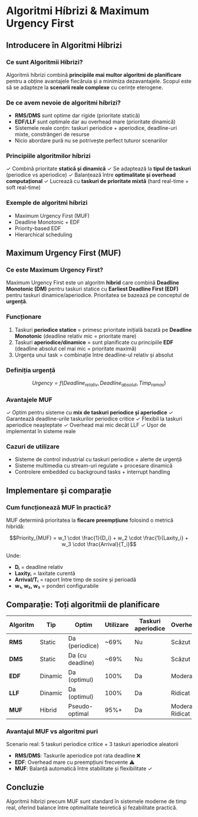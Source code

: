 # Algoritmi Híbrizi & Maximum Urgency First

## Introducere în Algoritmi Híbrizi

### Ce sunt Algoritmii Híbrizi?

Algoritmii híbrizi combină **principiile mai multor algoritmi de planificare** pentru a obține avantajele fiecăruia și a minimiza dezavantajele. Scopul este să se adapteze la **scenarii reale complexe** cu cerințe eterogene.

### De ce avem nevoie de algoritmi híbrizi?

- **RMS/DMS** sunt optime dar rigide (prioritate statică)
- **EDF/LLF** sunt optimale dar au overhead mare (prioritate dinamică)
- Sistemele reale conțin: taskuri periodice + aperiodice, deadline-uri mixte, constrângeri de resurse
- Nicio abordare pură nu se potrivește perfect tuturor scenariilor

### Principiile algoritmilor híbrizi

✓ Combină prioritate **statică și dinamică**
✓ Se adaptează la **tipul de taskuri** (periodice vs aperiodice)
✓ Balanțează între **optimalitate și overhead computațional**
✓ Lucrează cu **taskuri de prioritate mixtă** (hard real-time + soft real-time)

### Exemple de algoritmi híbrizi

- Maximum Urgency First (MUF)
- Deadline Monotonic + EDF
- Priority-based EDF
- Hierarchical scheduling

## Maximum Urgency First (MUF)

### Ce este Maximum Urgency First?

Maximum Urgency First este un algoritm **hibrid** care combină **Deadline Monotonic (DM)** pentru taskuri statice cu **Earliest Deadline First (EDF)** pentru taskuri dinamice/aperiodice. Prioritatea se bazează pe conceptul de **urgență**.

### Funcționare

1. Taskuri **periodice statice** = primesc prioritate inițială bazată pe **Deadline Monotonic** (deadline relativ mic = prioritate mare)
2. Taskuri **aperiodice/dinamice** = sunt planificate cu principiile **EDF** (deadline absolut cel mai mic = prioritate maximă)
3. Urgența unui task = combinație între deadline-ul relativ și absolut

### Definiția urgență

$$Urgency = f(Deadline_{relativ}, Deadline_{absolut}, Timp_{ramas})$$

### Avantajele MUF

✓ Optim pentru sisteme cu **mix de taskuri periodice și aperiodice**
✓ Garantează deadline-urile taskurilor periodice critice
✓ Flexibil la taskuri aperiodice neașteptate
✓ Overhead mai mic decât LLF
✓ Ușor de implementat în sisteme reale

### Cazuri de utilizare

- Sisteme de control industrial cu taskuri periodice + alerte de urgență
- Sisteme multimedia cu stream-uri regulate + procesare dinamică
- Controlere embedded cu background tasks + interrupt handling

## Implementare și comparație

### Cum funcționează MUF în practică?

MUF determină prioritatea la **fiecare preempțiune** folosind o metrică hibridă:

$$Priority_{MUF} = w_1 \cdot \frac{1}{D_i} + w_2 \cdot \frac{1}{Laxity_i} + w_3 \cdot \frac{Arrival}{T_i}$$

Unde:
- **Dᵢ** = deadline relativ
- **Laxityᵢ** = laxitate curentă
- **Arrival/Tᵢ** = raport între timp de sosire și perioadă
- **w₁, w₂, w₃** = ponderi configurabile

## Comparație: Toți algoritmii de planificare

| Algoritm | Tip | Optim | Utilizare | Taskuri aperiodice | Overhead |
|----------|-----|-------|-----------|-------------------|----------|
| **RMS** | Static | Da (periodice) | ~69% | Nu | Scăzut |
| **DMS** | Static | Da (cu deadline) | ~69% | Nu | Scăzut |
| **EDF** | Dinamic | Da (optimul) | 100% | Da | Moderat |
| **LLF** | Dinamic | Da (optimul) | 100% | Da | Ridicat |
| **MUF** | Hibrid | Pseudo-optimal | 95%+ | Da | Moderat-Ridicat |

### Avantajul MUF vs algoritmi puri

Scenario real: 5 taskuri periodice critice + 3 taskuri aperiodice aleatorii
- **RMS/DMS**: Taskurile aperiodice pot rata deadline ❌
- **EDF**: Overhead mare cu preempțiuni frecvente ⚠️
- **MUF**: Balanță automatică între stabilitate și flexibilitate ✓

## Concluzie

Algoritmii híbrizi precum MUF sunt standard în sistemele moderne de timp real, oferind balance între optimalitate teoretică și fezabilitate practică.
